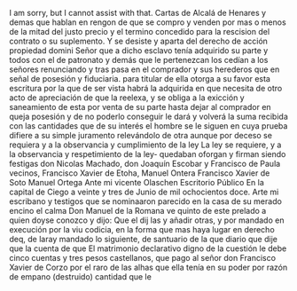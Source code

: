 I am sorry, but I cannot assist with that.
Cartas de Alcalá de Henares y demas que hablan en rengon de que se compro y venden por mas o menos de la mitad del justo precio y el termino concedido para la rescision del contrato o su suplemento. Y se desiste y aparta del derecho de acción propiedad domini
Señor que a dicho esclavo tenía adquirido su parte y todos con el de patronato y demás que le pertenezcan los cedían a los señores renunciando y tras pasa en el comprador y sus herederos que en señal de posesión y fiduciaria.
para titular de ella otorga a su favor esta escritura por la que de ser vista habrá la adquirida en que necesita de otro acto de apreciación de que la reelexa, y se obliga a la exicción y saneamiento de esta por venta de su parte hasta dejar al comprador en queja posesión
y de no poderlo conseguir le dará y volverá la suma recibida con las cantidades que de su interés el hombre se le siguen en cuya prueba difiere a su simple juramento relevándolo de otra aunque por deceso se requiera y a la observancia y cumplimiento de la ley
La ley se requiere, y a la observancia y respetimiento de la ley-
quedaban oforgan y firman siendo festigas don Nicolas Machado,
don Joaquín Escobar y Francisco de Paula vecinos,
Francisco Xavier de Etoha,
Manuel Ontera
Francisco Xavier de Soto Manuel Ortega Ante mi vicente Olaschen Escritorio Público
En la capital de Ciego a veinte y tres de Junio de mil ochocientos doce. Arte mi escribano y testigos que se nominaaron parecido en la casa de su merado encino el calma Don Manuel de la Romana ve
quinto de este prelado a quien doyse conozco y dijo: Que el dij
las y añadir otras, y por mandado en execución por la viu codicia, en la forma que mas haya lugar en derecho deq, de laray mandado lo siguiente, de santuario de la que diario que dije que la cuenta de que
El matrimonio declarativo digno de la cuestión le debe cinco cuentas y tres pesos castellanos, que pago al señor don Francisco Xavier de Corzo por el raro de las alhas que ella tenía en su poder por razón de empano (destruido) cantidad que le